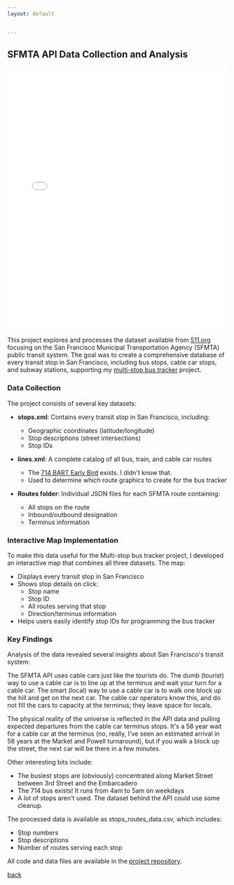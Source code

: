 ```yaml
---
layout: default


---
```

## SFMTA API Data Collection and Analysis

<div style="width: 100%; height: 600px;">
<iframe src="/assets/pages/stops_routes_map.html" width="100%" height="100%" frameborder="0"></iframe>
</div>

This project explores and processes the dataset available from [511.org](https://511.org/) focusing on the San Francisco Municipal Transportation Agency (SFMTA) public transit system. The goal was to create a comprehensive database of every transit stop in San Francisco, including bus stops, cable car stops, and subway stations, supporting my [multi-stop bus tracker](https://bbenchoff.github.io/pages/BusTideDisplay.html) project.

### Data Collection

The project consists of several key datasets:

- **stops.xml**: Contains every transit stop in San Francisco, including:
  - Geographic coordinates (latitude/longitude)
  - Stop descriptions (street intersections)
  - Stop IDs
  
- **lines.xml**: A complete catalog of all bus, train, and cable car routes
  - The [714 BART Early Bird](https://www.sfmta.com/routes/714-bart-early-bird) exists. I didn't know that.
  - Used to determine which route graphics to create for the bus tracker
  
- **Routes folder**: Individual JSON files for each SFMTA route containing:
  - All stops on the route
  - Inbound/outbound designation
  - Terminus information

### Interactive Map Implementation

To make this data useful for the Multi-stop bus tracker project, I developed an interactive map that combines all three datasets. The map:

- Displays every transit stop in San Francisco
- Shows stop details on click:
  - Stop name
  - Stop ID
  - All routes serving that stop
  - Direction/terminus information
- Helps users easily identify stop IDs for programming the bus tracker

### Key Findings

Analysis of the data revealed several insights about San Francisco's transit system:

The SFMTA API uses cable cars just like the tourists do. The dumb (tourist) way to use a cable car is to line up at the terminus and wait your turn for a cable car. The smart (local) way to use a cable car is to walk one block up the hill and get on the next car. The cable car operators know this, and do not fill the cars to capacity at the terminus; they leave space for locals.

The physical reality of the universe is reflected in the API data and pulling expected departures from the cable car terminus stops. It's a 58 year wait for a cable car at the terminus (no, really, I've seen an estimated arrival in 58 years at the Market and Powell turnaround), but if you walk a block up the street, the next car will be there in a few minutes.

Other interesting bits include:

- The busiest stops are (obviously) concentrated along Market Street between 3rd Street and the Embarcadero
- The 714 bus exists! It runs from 4am to 5am on weekdays
- A lot of stops aren't used. The dataset behind the API could use some cleanup.

The processed data is available as stops_routes_data.csv, which includes:
- Stop numbers
- Stop descriptions
- Number of routes serving each stop

All code and data files are available in the [project repository](https://github.com/bbenchoff/sfmta-api).

[back](../)
